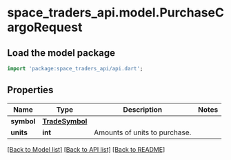 # space_traders_api.model.PurchaseCargoRequest

## Load the model package
```dart
import 'package:space_traders_api/api.dart';
```

## Properties
Name | Type | Description | Notes
------------ | ------------- | ------------- | -------------
**symbol** | [**TradeSymbol**](TradeSymbol.md) |  | 
**units** | **int** | Amounts of units to purchase. | 

[[Back to Model list]](../README.md#documentation-for-models) [[Back to API list]](../README.md#documentation-for-api-endpoints) [[Back to README]](../README.md)


